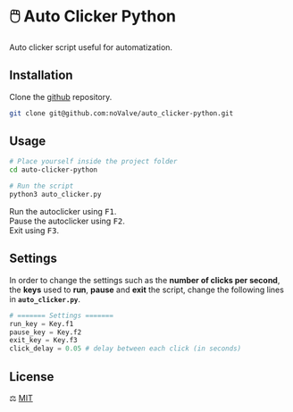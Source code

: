 # 🖱️ Auto Clicker Python
Auto clicker script useful for automatization.

## Installation
Clone the [github](https://github.com/noValve/auto-clicker-python) repository.

```bash
git clone git@github.com:noValve/auto_clicker-python.git
```

## Usage
```bash
# Place yourself inside the project folder
cd auto-clicker-python

# Run the script
python3 auto_clicker.py
```

Run the autoclicker using <kbd>F1</kbd>.  
Pause the autoclicker using <kbd>F2</kbd>.  
Exit using <kbd>F3</kbd>.

## Settings

In order to change the settings such as the <strong>number of clicks per second</strong>, the <strong>keys</strong> used to <strong>run</strong>, <strong>pause</strong> and <strong>exit</strong> the script, change the following lines in <strong><code>auto_clicker.py</code></strong>.

```py
# ======= Settings =======
run_key = Key.f1
pause_key = Key.f2
exit_key = Key.f3
click_delay = 0.05 # delay between each click (in seconds)
```  

## License

⚖️ [MIT](https://choosealicense.com/licenses/mit/)

